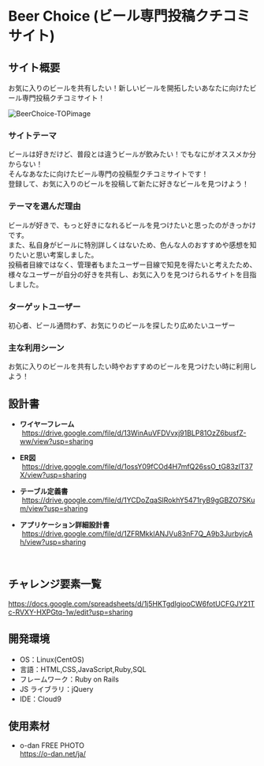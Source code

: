 # Beer Choice (ビール専門投稿クチコミサイト)

## サイト概要

お気に入りのビールを共有したい！新しいビールを開拓したいあなたに向けたビール専門投稿クチコミサイト！

![BeerChoice-TOPimage](https://user-images.githubusercontent.com/76833170/116329065-694eb200-a805-11eb-9b15-31b8b0ca210b.png "サンプル")

### サイトテーマ

ビールは好きだけど、普段とは違うビールが飲みたい！でもなにがオススメか分からない！  <br>
そんなあなたに向けたビール専門の投稿型クチコミサイトです！  <br>
登録して、お気に入りのビールを投稿して新たに好きなビールを見つけよう！  <br>

### テーマを選んだ理由

ビールが好きで、もっと好きになれるビールを見つけたいと思ったのがきっかけです。  <br>
また、私自身がビールに特別詳しくはないため、色んな人のおすすめや感想を知りたいと思い考案しました。  <br>
投稿者目線ではなく、管理者もまたユーザー目線で知見を得たいと考えたため、  <br>
様々なユーザーが自分の好きを共有し、お気に入りを見つけられるサイトを目指しました。  <br>

### ターゲットユーザー

初心者、ビール通問わず、お気にりのビールを探したり広めたいユーザー

### 主な利用シーン

お気に入りのビールを共有したい時やおすすめのビールを見つけたい時に利用しよう！

## 設計書

* __ワイヤーフレーム__  <br>
&nbsp;<https://drive.google.com/file/d/13WinAuVFDVvxj91BLP81OzZ6busfZ-ww/view?usp=sharing>

* __ER図__  <br>
&nbsp;<https://drive.google.com/file/d/1ossY09fCOd4H7mfQ26ssO_tG83zlT37X/view?usp=sharing>

* __テーブル定義書__  <br>
&nbsp;<https://drive.google.com/file/d/1YCDoZqaSlRokhY5471ryB9gGBZO7SKum/view?usp=sharing>

* __アプリケーション詳細設計書__  <br>
&nbsp;<https://drive.google.com/file/d/1ZFRMkklANJVu83nF7Q_A9b3JurbyjcAh/view?usp=sharing>
<br>

## チャレンジ要素一覧

<https://docs.google.com/spreadsheets/d/1j5HKTgdlgiooCW6fotUCFGJY21Tc-RVXY-HXPGtq-1w/edit?usp=sharing>

## 開発環境

- OS：Linux(CentOS)
- 言語：HTML,CSS,JavaScript,Ruby,SQL
- フレームワーク：Ruby on Rails
- JS ライブラリ：jQuery
- IDE：Cloud9

## 使用素材

- o-dan FREE PHOTO  <br>
<https://o-dan.net/ja/>